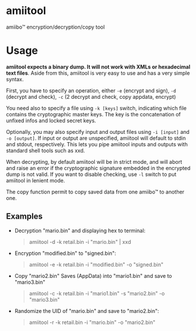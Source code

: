 amiitool
========
amiibo™ encryption/decryption/copy tool

Usage
=====
**amiitool expects a binary dump. It will not work with XMLs or hexadecimal text files**. Aside from this, amiitool is very easy to use and has a very simple syntax.

First, you have to specify an operation, either ```-e``` (encrypt and sign), ```-d``` (decrypt and check), ```-c``` (2 decrypt and check, copy appdata, encrypt)

You need also to specify a file using ```-k [keys]``` switch, indicating which file contains the cryptographic master keys. The key is the concatenation of unfixed infos and locked secret keys.

Optionally, you may also specify input and output files using ```-i [input]``` and ```-o [output]```. If input or output are unspecified, amiitool will default to stdin and stdout, respectively. This lets you pipe amiitool inputs and outputs with standard shell tools such as xxd.

When decrypting, by default amiitool will be in strict mode, and will abort and raise an error if the cryptographic signature embedded in the encrypted dump is not valid. If you want to disable checking, use ```-l``` switch to put amiitool in lenient mode.

The copy function permit to copy saved data from one amiibo™ to another one.

Examples
--------

- Decryption "mario.bin" and displaying hex to terminal:
   > amiitool -d -k retail.bin -i "mario.bin" | xxd

- Encryption "modified.bin" to "signed.bin":
   > amiitool -e -k retail.bin -i "modified.bin" -o "signed.bin"

- Copy "mario2.bin" Saves (AppData) into "mario1.bin" and save to "mario3.bin"
  > amiitool -c -k retail.bin -i "mario1.bin" -s "mario2.bin" -o "mario3.bin"

- Randomize the UID of "mario.bin" and save to "mario2.bin":
   > amiitool -r -k retail.bin -i "mario.bin" -o "mario2.bin"
